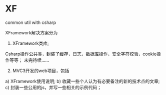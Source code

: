 XF
==

common util with csharp

XFramework解决方案分为

1) XFramework类库;

Csharp操作公共类，封装了缓存，日志，数据库操作，安全字符校验，cookie操作等等；
未完待续......

2) MVC3开发的web项目，包括 

 a) XFramework使用说明;
 b) 收藏一些个人认为有必要备注的新的技术点的文章;
 c) 封装一些公用的js，并写一些相关的示例代码；

